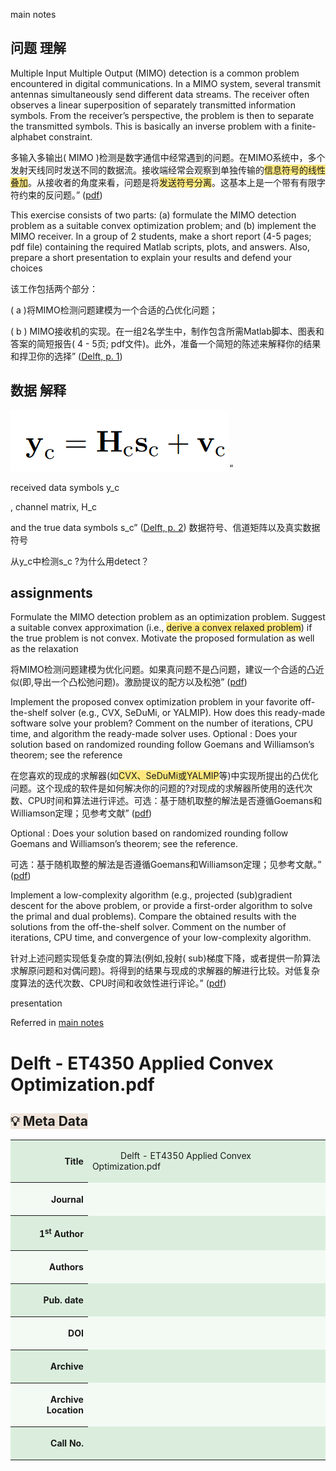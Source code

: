 main notes

## 问题 理解

 Multiple Input Multiple Output (MIMO) detection is a common problem encountered in digital communications. In a MIMO system, several transmit antennas simultaneously send different data streams. The receiver often observes a linear superposition of separately transmitted information symbols. From the receiver’s perspective, the problem is then to separate the transmitted symbols. This is basically an inverse problem with a finite-alphabet constraint.  

多输入多输出( MIMO )检测是数字通信中经常遇到的问题。在MIMO系统中，多个发射天线同时发送不同的数据流。接收端经常会观察到单独传输的<span style="background-color: rgba(255, 212, 0, 0.5)">信息符号的线性叠加</span>。从接收者的角度来看，问题是将<span style="background-color: rgba(255, 212, 0, 0.5)">发送符号分离</span>。这基本上是一个带有有限字符约束的反问题。” ([pdf](zotero://open-pdf/library/items/5Y6WJBLW?page=1))

 This exercise consists of two parts: (a) formulate the MIMO detection problem as a suitable convex optimization problem; and (b) implement the MIMO receiver. In a group of 2 students, make a short report (4-5 pages; pdf file) containing the required Matlab scripts, plots, and answers. Also, prepare a short presentation to explain your results and defend your choices  
 
该工作包括两个部分：

( a )将MIMO检测问题建模为一个合适的凸优化问题；

( b ) MIMO接收机的实现。在一组2名学生中，制作包含所需Matlab脚本、图表和答案的简短报告( 4 - 5页; pdf文件)。此外，准备一个简短的陈述来解释你的结果和捍卫你的选择” ([Delft, p. 1](zotero://select/library/items/NHVVY2MQ))

## 数据 解释

![image](attachments/K6SBTYH6.png)“

 received data symbols y_c

, channel matrix, H_c

and the true data symbols s_c” ([Delft, p. 2](zotero://select/library/items/NHVVY2MQ)) 数据符号、信道矩阵以及真实数据符号

从y_c中检测s_c ?为什么用detect？

## assignments

 Formulate the MIMO detection problem as an optimization problem. Suggest a suitable convex approximation (i.e., <span style="background-color: rgba(255, 212, 0, 0.5)">derive a convex relaxed problem</span>) if the true problem is not convex. Motivate the proposed formulation as well as the relaxation  
 
将MIMO检测问题建模为优化问题。如果真问题不是凸问题，建议一个合适的凸近似(即,导出一个凸松弛问题)。激励提议的配方以及松弛” ([pdf](zotero://open-pdf/library/items/5Y6WJBLW?page=2))

 Implement the proposed convex optimization problem in your favorite off-the-shelf solver (e.g., CVX, SeDuMi, or YALMIP). How does this ready-made software solve your problem? Comment on the number of iterations, CPU time, and algorithm the ready-made solver uses. Optional : Does your solution based on randomized rounding follow Goemans and Williamson’s theorem; see the reference  
 
在您喜欢的现成的求解器(如<span style="background-color: rgba(255, 212, 0, 0.5)">CVX、SeDuMi或YALMIP</span>等)中实现所提出的凸优化问题。这个现成的软件是如何解决你的问题的?对现成的求解器所使用的迭代次数、CPU时间和算法进行评述。可选：基于随机取整的解法是否遵循Goemans和Williamson定理；见参考文献” ([pdf](zotero://open-pdf/library/items/5Y6WJBLW?page=2))

 Optional : Does your solution based on randomized rounding follow Goemans and Williamson’s theorem; see the reference.  
 
可选：基于随机取整的解法是否遵循Goemans和Williamson定理；见参考文献。” ([pdf](zotero://open-pdf/library/items/5Y6WJBLW?page=2))

 Implement a low-complexity algorithm (e.g., projected (sub)gradient descent for the above problem, or provide a first-order algorithm to solve the primal and dual problems). Compare the obtained results with the solutions from the off-the-shelf solver. Comment on the number of iterations, CPU time, and convergence of your low-complexity algorithm.  
 
针对上述问题实现低复杂度的算法(例如,投射( sub)梯度下降，或者提供一阶算法求解原问题和对偶问题)。将得到的结果与现成的求解器的解进行比较。对低复杂度算法的迭代次数、CPU时间和收敛性进行评论。” ([pdf](zotero://open-pdf/library/items/5Y6WJBLW?page=2))

presentation

Referred in [main notes](zotero://note/u/LYWHI3QJ/?ignore=1&line=-1)

# Delft - ET4350 Applied Convex Optimization.pdf

## <span style="background-color: rgb(239, 227, 218)">💡 Meta Data</span>

<table><tbody><tr><th style="background-color: rgb(219, 238, 221);"><p style="text-align: right"><span style="background-color: #dbeedd">Title</span></p></th><td style="background-color: rgb(219, 238, 221);"><p><span style="background-color: #dbeedd">&nbsp; &nbsp; &nbsp; &nbsp; &nbsp; &nbsp; Delft - ET4350 Applied Convex Optimization.pdf &nbsp; &nbsp; &nbsp; &nbsp;</span></p></td></tr><tr><th style="background-color: rgb(243, 250, 244);"><p style="text-align: right"><span style="background-color: #f3faf4">Journal</span></p></th><td style="background-color: rgb(243, 250, 244);"><p></p></td></tr><tr><th style="background-color: rgb(219, 238, 221);"><p style="text-align: right"><span style="background-color: #dbeedd">1</span><sup><span style="background-color: #dbeedd">st</span></sup><span style="background-color: #dbeedd"> Author</span></p></th><td style="background-color: rgb(219, 238, 221);"><p></p></td></tr><tr><th style="background-color: rgb(243, 250, 244);"><p style="text-align: right"><span style="background-color: #f3faf4">Authors</span></p></th><td style="background-color: rgb(243, 250, 244);"><p></p></td></tr><tr><th style="background-color: rgb(219, 238, 221);"><p style="text-align: right"><span style="background-color: #dbeedd">Pub. date</span></p></th><td style="background-color: rgb(219, 238, 221);"><p></p></td></tr><tr><th style="background-color: rgb(243, 250, 244);"><p style="text-align: right"><span style="background-color: #f3faf4">DOI</span></p></th><td style="background-color: rgb(243, 250, 244);"><p></p></td></tr><tr><th style="background-color: rgb(219, 238, 221);"><p style="text-align: right"><span style="background-color: #dbeedd">Archive</span></p></th><td style="background-color: rgb(219, 238, 221);"><p></p></td></tr><tr><th style="background-color: rgb(243, 250, 244);"><p style="text-align: right"><span style="background-color: #f3faf4">Archive Location</span></p></th><td style="background-color: rgb(243, 250, 244);"><p></p></td></tr><tr><th style="background-color: rgb(219, 238, 221);"><p style="text-align: right"><span style="background-color: #dbeedd">Call No.</span></p></th><td style="background-color: rgb(219, 238, 221);"><p></p></td></tr></tbody></table>